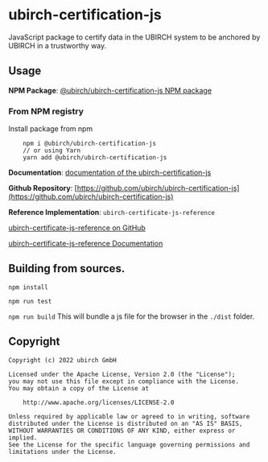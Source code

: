 # ubirch-certification-js

JavaScript package to certify data in the UBIRCH system to be anchored by UBIRCH in a trustworthy way.

## Usage

**NPM Package**:  [@ubirch/ubirch-certification-js NPM package](https://www.npmjs.com/package/@ubirch/ubirch-certification-js)

### From NPM registry

Install package from npm

```
    npm i @ubirch/ubirch-certification-js
    // or using Yarn
    yarn add @ubirch/ubirch-certification-js
```

**Documentation**: [documentation of the ubirch-certification-js](https://developer.ubirch.com/ubirch-certification-js/)

**Github Repository**: [https://github.com/ubirch/ubirch-certification-js](https://github.com/ubirch/ubirch-certification-js)

**Reference Implementation**: `ubirch-certificate-js-reference`

[ubirch-certificate-js-reference on GitHub](https://github.com/ubirch/ubirch-certificate-js-reference)

[ubirch-certificate-js-reference Documentation](https://developer.ubirch.com/ubirch-certificate-js-reference)


## Building from sources.

`npm install`

`npm run test`

`npm run build` This will bundle a js file for the browser in the `./dist` folder.

## Copyright

```fundamental
Copyright (c) 2022 ubirch GmbH

Licensed under the Apache License, Version 2.0 (the "License");
you may not use this file except in compliance with the License.
You may obtain a copy of the License at

    http://www.apache.org/licenses/LICENSE-2.0

Unless required by applicable law or agreed to in writing, software
distributed under the License is distributed on an "AS IS" BASIS,
WITHOUT WARRANTIES OR CONDITIONS OF ANY KIND, either express or implied.
See the License for the specific language governing permissions and
limitations under the License.
```
